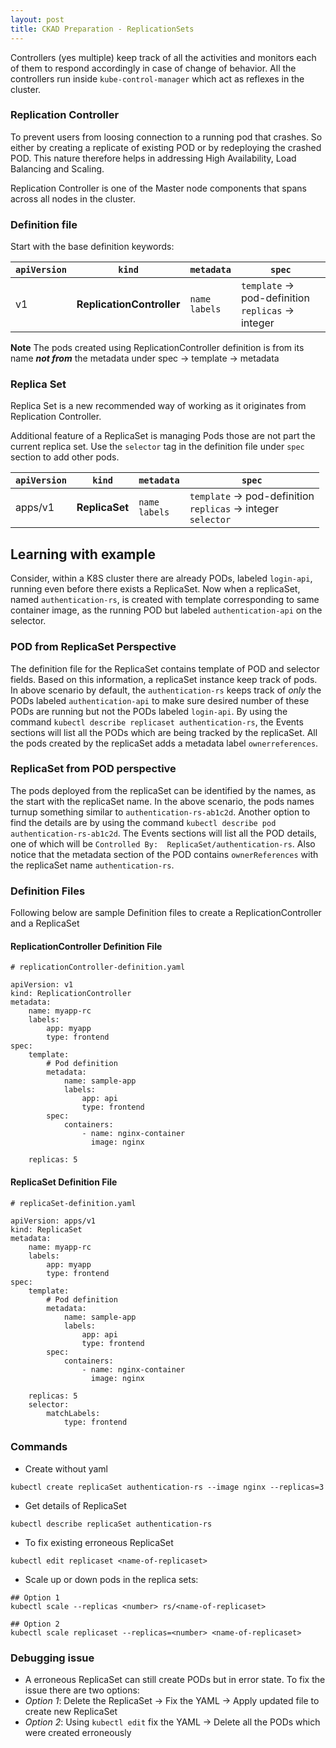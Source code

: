 ```yaml
---
layout: post
title: CKAD Preparation - ReplicationSets
---
```

<!-- Post Content -->

Controllers (yes multiple) keep track of all the activities and monitors each of them to respond accordingly in case of change of behavior. All the controllers run inside `kube-control-manager` which act as reflexes in the cluster. 

### Replication Controller

To prevent users from loosing connection to a running pod that crashes. So either by creating a replicate of existing POD or by redeploying the crashed POD. This nature therefore helps in addressing High Availability, Load Balancing and Scaling.

Replication Controller is one of the Master node components that spans across all nodes in the cluster.

### Definition file

Start with the base definition keywords: 

|`apiVersion`| `kind`| `metadata`| `spec`|
|-|-|-|-|
|v1|**ReplicationController**|`name`<br/>`labels`| `template` &rarr; pod-definition <br/> `replicas` &rarr; integer|

**Note** The pods created using ReplicationController definition is from its name ***not from*** the metadata under spec &rarr; template &rarr; metadata


### Replica Set

Replica Set is a new recommended way of working as it originates from Replication Controller. 

Additional feature of a ReplicaSet is managing Pods those are not part the current replica set. Use the `selector` tag in the definition file under `spec` section to add other pods. 

|`apiVersion`| `kind`| `metadata`| `spec`|
|-|-|-|-|
|apps/v1|**ReplicaSet**|`name`<br/>`labels`| `template` &rarr; pod-definition <br/> `replicas` &rarr; integer <br/> `selector`|

## Learning with example

Consider, within a K8S cluster there are already PODs, labeled `login-api`, running even before there exists a ReplicaSet. Now when a replicaSet, named `authentication-rs`, is created with template corresponding to same container image, as the running POD but labeled `authentication-api` on the selector.

### POD from ReplicaSet Perspective

The definition file for the ReplicaSet contains template of POD and selector fields. Based on this information, a replicaSet instance keep track of pods. In above scenario by default, the `authentication-rs` keeps track of _only_ the PODs labeled  `authentication-api` to make sure desired number of these PODs are running but not the PODs labeled `login-api`. By using the command `kubectl describe replicaset authentication-rs`, the Events sections will list all the PODs which are being tracked by the replicaSet. All the pods created by the replicaSet adds a metadata label `ownerreferences`.

### ReplicaSet from POD perspective

The pods deployed from the replicaSet can be identified by the names, as the start with the replicaSet name. In the above scenario, the pods names turnup something similar to `authentication-rs-ab1c2d`. Another option to find the details are by using the command `kubectl describe pod authentication-rs-ab1c2d`. The Events sections will list all the POD details, one of which will be `Controlled By:  ReplicaSet/authentication-rs`. Also notice that the metadata section of the POD contains `ownerReferences` with the replicaSet name `authentication-rs`. 

### Definition Files

Following below are sample Definition files to create a ReplicationController and a ReplicaSet

#### ReplicationController Definition File 

```
# replicationController-definition.yaml 

apiVersion: v1
kind: ReplicationController
metadata:
    name: myapp-rc
    labels:
        app: myapp
        type: frontend
spec:
    template:
        # Pod definition
        metadata:
            name: sample-app
            labels:
                app: api
                type: frontend
        spec:
            containers:
                - name: nginx-container
                  image: nginx

    replicas: 5
```

#### ReplicaSet Definition File 

```
# replicaSet-definition.yaml 

apiVersion: apps/v1
kind: ReplicaSet
metadata:
    name: myapp-rc
    labels:
        app: myapp
        type: frontend
spec:
    template:
        # Pod definition
        metadata:
            name: sample-app
            labels:
                app: api
                type: frontend
        spec:
            containers:
                - name: nginx-container
                  image: nginx

    replicas: 5
    selector: 
        matchLabels:
            type: frontend
```

### Commands

- Create without yaml

```
kubectl create replicaSet authentication-rs --image nginx --replicas=3
```

- Get details of ReplicaSet

```
kubectl describe replicaSet authentication-rs
```

- To fix existing erroneous ReplicaSet

```
kubectl edit replicaset <name-of-replicaset>
```

- Scale up or down pods in the replica sets:

```
## Option 1
kubectl scale --replicas <number> rs/<name-of-replicaset>

## Option 2
kubectl scale replicaset --replicas=<number> <name-of-replicaset>
```

### Debugging issue

- A erroneous ReplicaSet can still create PODs but in error state. 
To fix the issue there are two options:
 - _Option 1_: Delete the ReplicaSet &rarr; Fix the YAML &rarr; Apply updated file to create new ReplicaSet
 - _Option 2_: Using `kubectl edit` fix the YAML &rarr; Delete all the PODs which were created erroneously 
